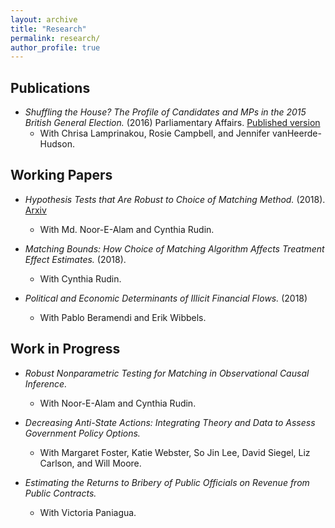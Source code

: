 ```yaml
---
layout: archive
title: "Research"
permalink: research/
author_profile: true
---
```


## Publications
* _Shuffling the House? The Profile of Candidates and MPs in the 2015 British General Election._ (2016) Parliamentary Affairs. <a class="btn" href="https://doi.org/10.1093/pa/gsw030"> Published version</a>
    * With Chrisa Lamprinakou, Rosie Campbell, and Jennifer vanHeerde-Hudson. 

## Working Papers
* _Hypothesis Tests that Are Robust to Choice of Matching Method._ (2018). <a class="btn" href="https://arxiv.org/abs/1812.02227"> Arxiv </a>
   * With Md. Noor-E-Alam and  Cynthia Rudin.

* _Matching Bounds: How Choice of Matching Algorithm Affects Treatment Effect Estimates._ (2018). 
    * With Cynthia Rudin.

* _Political and Economic Determinants of Illicit Financial Flows._ (2018) 
    * With Pablo Beramendi and Erik Wibbels.

## Work in Progress

* _Robust Nonparametric Testing for Matching in Observational Causal Inference._ 
    * With Noor-E-Alam and Cynthia Rudin.

* _Decreasing Anti-State Actions: Integrating Theory and Data to Assess Government Policy Options._ 
    * With Margaret Foster, Katie Webster, So Jin Lee, David Siegel, Liz Carlson, and Will Moore.

* _Estimating the Returns to Bribery of Public Officials on Revenue from Public Contracts._ 
    * With Victoria Paniagua.
